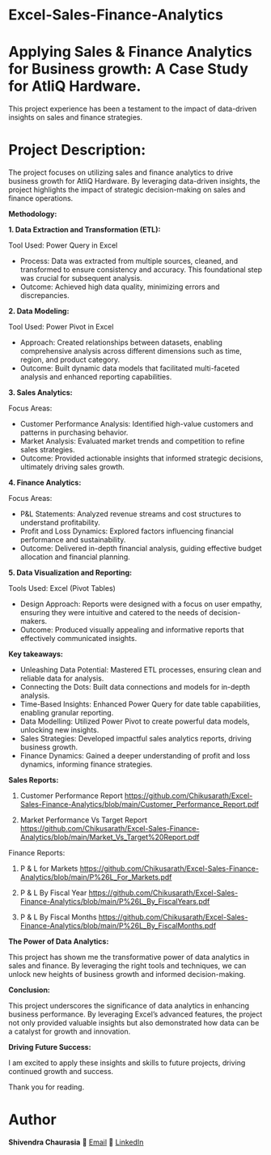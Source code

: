 # Excel-Sales-Finance-Analytics

# Applying Sales & Finance Analytics for Business growth: A Case Study for AtliQ Hardware.

This project experience has been a testament to the impact of data-driven insights on sales and finance strategies.

# Project Description:

The project focuses on utilizing sales and finance analytics to drive business growth for AtliQ Hardware. By leveraging data-driven insights, the project highlights the impact of strategic decision-making on sales and finance operations.

**Methodology:**

**1. Data Extraction and Transformation (ETL):**

Tool Used: Power Query in Excel

- Process: Data was extracted from multiple sources, cleaned, and transformed to ensure consistency and accuracy. This foundational step was crucial for subsequent analysis.
- Outcome: Achieved high data quality, minimizing errors and discrepancies.

**2. Data Modeling:**

Tool Used: Power Pivot in Excel

- Approach: Created relationships between datasets, enabling comprehensive analysis across different dimensions such as time, region, and product category.
- Outcome: Built dynamic data models that facilitated multi-faceted analysis and enhanced reporting capabilities.
  
**3. Sales Analytics:**
  
Focus Areas:

- Customer Performance Analysis: Identified high-value customers and patterns in purchasing behavior.
- Market Analysis: Evaluated market trends and competition to refine sales strategies.
- Outcome: Provided actionable insights that informed strategic decisions, ultimately driving sales growth.
  
**4. Finance Analytics:**

Focus Areas:

- P&L Statements: Analyzed revenue streams and cost structures to understand profitability.
- Profit and Loss Dynamics: Explored factors influencing financial performance and sustainability.
- Outcome: Delivered in-depth financial analysis, guiding effective budget allocation and financial planning.

**5. Data Visualization and Reporting:**

Tools Used: Excel (Pivot Tables)

- Design Approach: Reports were designed with a focus on user empathy, ensuring they were intuitive and catered to the needs of decision-makers.
- Outcome: Produced visually appealing and informative reports that effectively communicated insights.

**Key takeaways:**

- Unleashing Data Potential: Mastered ETL processes, ensuring clean and reliable data for analysis.
- Connecting the Dots: Built data connections and models for in-depth analysis.
- Time-Based Insights: Enhanced Power Query for date table capabilities, enabling granular reporting.
- Data Modelling: Utilized Power Pivot to create powerful data models, unlocking new insights.
- Sales Strategies: Developed impactful sales analytics reports, driving business growth.
- Finance Dynamics: Gained a deeper understanding of profit and loss dynamics, informing finance strategies.

**Sales Reports:**

1) Customer Performance Report
https://github.com/Chikusarath/Excel-Sales-Finance-Analytics/blob/main/Customer_Performance_Report.pdf

2) Market Performance Vs Target Report
https://github.com/Chikusarath/Excel-Sales-Finance-Analytics/blob/main/Market_Vs_Target%20Report.pdf

Finance Reports:
1) P & L for Markets
https://github.com/Chikusarath/Excel-Sales-Finance-Analytics/blob/main/P%26L_For_Markets.pdf

2) P & L By Fiscal Year
https://github.com/Chikusarath/Excel-Sales-Finance-Analytics/blob/main/P%26L_By_FiscalYears.pdf

3) P & L By Fiscal Months
https://github.com/Chikusarath/Excel-Sales-Finance-Analytics/blob/main/P%26L_By_FiscalMonths.pdf

**The Power of Data Analytics:**

This project has shown me the transformative power of data analytics in sales and finance. By leveraging the right tools and techniques, we can unlock new heights of business growth and informed decision-making.

**Conclusion:**

This project underscores the significance of data analytics in enhancing business performance. By leveraging Excel’s advanced features, the project not only provided valuable insights but also demonstrated how data can be a catalyst for growth and innovation.

**Driving Future Success:**

I am excited to apply these insights and skills to future projects, driving continued growth and success.

Thank you for reading.

# Author
**Shivendra Chaurasia**
📧 [Email](shivendrachaurasia855gmail.com)
🔗 [LinkedIn](https://www.linkedin.com/in/shivendrachaurasia)
